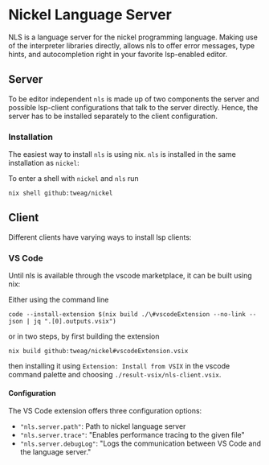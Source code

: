 # Nickel Language Server

NLS is a language server for the nickel programming language.  Making use of the interpreter libraries directly, allows nls to offer error messages, type hints, and autocompletion right in your favorite lsp-enabled editor.

## Server
  
To be editor independent `nls` is made up of two components the server and possible lsp-client configurations that talk to the server directly.
Hence, the server has to be installed separately to the client configuration. 

### Installation

The easiest way to install `nls` is using nix. `nls` is installed in the same installation as `nickel`:


To enter a shell with `nickel` and `nls` run

```
nix shell github:tweag/nickel
```

## Client

Different clients have varying ways to install lsp clients:

### VS Code

Until nls is available through the vscode marketplace, it can be built using nix:

Either using the command line

```
code --install-extension $(nix build ./\#vscodeExtension --no-link --json | jq ".[0].outputs.vsix")
```

or in two steps, by first building the extension

```
nix build github:tweag/nickel#vscodeExtension.vsix
```

then installing it using `Extension: Install from VSIX` in the vscode command palette and choosing `./result-vsix/nls-client.vsix`.

#### Configuration

The VS Code extension offers three configuration options: 

- `"nls.server.path"`: Path to nickel language server
- `"nls.server.trace"`: "Enables performance tracing to the given file"
- `"nls.server.debugLog"`: "Logs the communication between VS Code and the language server."
